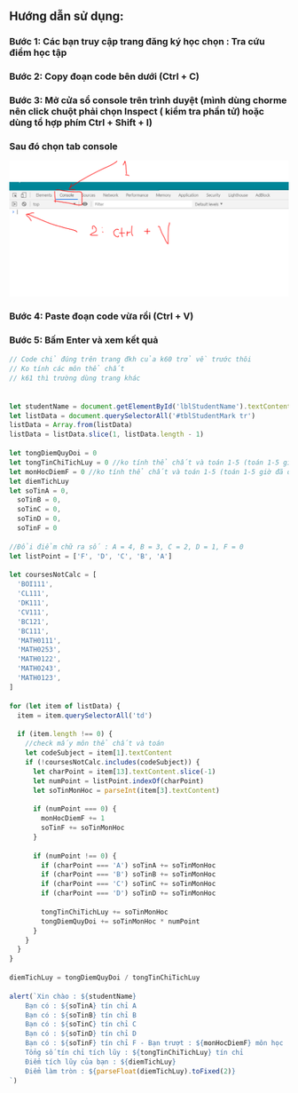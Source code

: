 ## Hướng dẫn sử dụng:
### Bước 1: Các bạn truy cập trang đăng ký học chọn : Tra cứu điểm học tập 
### Bước 2: Copy đoạn code bên dưới (Ctrl + C)
### Bước 3: Mở cửa sổ console trên trình duyệt (mình dùng chorme nên click chuột phải chọn Inspect ( kiểm tra phần tử) hoặc dùng tổ hợp phím Ctrl + Shift + I)
### Sau đó chọn tab console
![alt text](https://github.com/Minhvn98/tinhDiemTichLuy/blob/master/images/image.png "Logo Title Text 1")

### Bước 4: Paste đoạn code vừa rồi (Ctrl + V)
### Bước 5: Bấm Enter và xem kết quả
```javascript
// Code chỉ đúng trên trang đkh của k60 trở về trước thôi
// Ko tính các môn thể chất
// k61 thì trường dùng trang khác 


let studentName = document.getElementById('lblStudentName').textContent
let listData = document.querySelectorAll('#tblStudentMark tr')
listData = Array.from(listData)
listData = listData.slice(1, listData.length - 1)

let tongDiemQuyDoi = 0
let tongTinChiTichLuy = 0 //ko tính thể chất và toán 1-5 (toán 1-5 giờ đã đổi tên)
let monHocDiemF = 0 //ko tính thể chất và toán 1-5 (toán 1-5 giờ đã đổi tên)
let diemTichLuy
let soTinA = 0,
  soTinB = 0,
  soTinC = 0,
  soTinD = 0,
  soTinF = 0

//Đổi điểm chữ ra số : A = 4, B = 3, C = 2, D = 1, F = 0
let listPoint = ['F', 'D', 'C', 'B', 'A']

let coursesNotCalc = [
  'BOI111',
  'CL111',
  'DK111',
  'CV111',
  'BC121',
  'BC111',
  'MATH0111',
  'MATH0253',
  'MATH0122',
  'MATH0243',
  'MATH0123',
]

for (let item of listData) {
  item = item.querySelectorAll('td')

  if (item.length !== 0) {
    //check mấy môn thể chất và toán
    let codeSubject = item[1].textContent
    if (!coursesNotCalc.includes(codeSubject)) {
      let charPoint = item[13].textContent.slice(-1)
      let numPoint = listPoint.indexOf(charPoint)
      let soTinMonHoc = parseInt(item[3].textContent)

      if (numPoint === 0) {
        monHocDiemF += 1
        soTinF += soTinMonHoc
      }

      if (numPoint !== 0) {
        if (charPoint === 'A') soTinA += soTinMonHoc
        if (charPoint === 'B') soTinB += soTinMonHoc
        if (charPoint === 'C') soTinC += soTinMonHoc
        if (charPoint === 'D') soTinD += soTinMonHoc

        tongTinChiTichLuy += soTinMonHoc
        tongDiemQuyDoi += soTinMonHoc * numPoint
      }
    }
  }
}

diemTichLuy = tongDiemQuyDoi / tongTinChiTichLuy

alert(`Xin chào : ${studentName}
    Bạn có : ${soTinA} tín chỉ A
    Bạn có : ${soTinB} tín chỉ B
    Bạn có : ${soTinC} tín chỉ C
    Bạn có : ${soTinD} tín chỉ D
    Bạn có : ${soTinF} tín chỉ F - Bạn trượt : ${monHocDiemF} môn học
    Tổng số tín chỉ tích lũy : ${tongTinChiTichLuy} tín chỉ
    Điểm tích lũy của bạn : ${diemTichLuy}
    Điểm làm tròn : ${parseFloat(diemTichLuy).toFixed(2)}
`)
